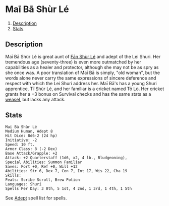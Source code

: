 # Maī Bā Shùr Lé

1. [Description](#description)
2. [Stats](#stats)

## Description

Maī Bā Shùr Lé is great aunt of [Fān Shùr Lé](https://github.com/bdrillard/campaigns/blob/master/Rhenovaar/Appendices/6%20NPCs/Fan%20Shur%20Lei.md) and adept of the Lei Shuri. Her tremendous age (seventy-three) is even more outmatched by her capabilities as a healer and protector, although she may not be as spry as she once was. A poor translation of Maī Bā is simply, "old woman", but the words alone never carry the same expressions of sincere deference and respect with which the Lei Shuri address her. Maī Bā's has a young Shuri apprentice, Tī Shùr Lé, and her familiar is a cricket named Tō Lò. Her cricket grants her a +3 bonus on Survival checks and has the same stats as a [weasel](http://www.dandwiki.com/wiki/SRD:Weasel), but lacks any attack. 

## Stats

```
Maī Bā Shùr Lé
Medium Human, Adept 8
Hit Dice: 8d6-2 (24 hp)
Initiative: -2
Speed: 10 ft.
Armor Class: 8 (-2 Dex)
Base Attack/Grapple: +2
Attack: +2 Quarterstaff (1d6, x2, 4 lb., Bludgeoning),
Special Abilities: Summon Familiar
Saves: Fort +0, Ref +0, Will +12
Abilities: Str 6, Dex 7, Con 7, Int 17, Wis 22, Cha 19
Skills: 
Feats: Scribe Scroll, Brew Potion
Languages: Shuri
Spells Per Day: 3 0th, 5 1st, 4 2nd, 1 3rd, 1 4th, 1 5th
```

See [Adept](http://www.dandwiki.com/wiki/SRD:Adept) spell list for spells. 
